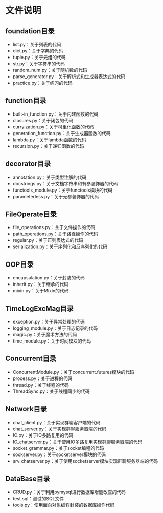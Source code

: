# 文件说明
## foundation目录
- list.py：关于列表的代码
- dict.py：关于字典的代码
- tuple.py：关于元组的代码
- str.py：关于字符串的代码
- random_num.py：关于随机数的代码
- parse_generator.py：关于解析式和生成器表达式的代码
- practice.py：关于练习的代码
## function目录
- built-in_function.py：关于内建函数的代码
- closures.py：关于闭包的代码
- curryization.py：关于柯里化函数的代码
- generation_function.py：关于生成器函数的代码
- lambda.py：关于lambda函数的代码
- recursion.py：关于递归函数的代码
## decorator目录
- annotation.py：关于类型注解的代码
- docstrings.py：关于文档字符串和有参装饰器的代码
- functools_module.py：关于functools模块的代码
- parameterless.py：关于无参装饰器的代码
## FileOperate目录
- file_operations.py：关于文件操作的代码
- path_operations.py：关于路径操作的代码
- regular.py：关于正则表达式的代码
- serialization.py：关于序列化和反序列化的代码
## OOP目录
- encapsulation.py：关于封装的代码
- inherit.py：关于继承的代码
- mixin.py：关于Mixin的代码
## TimeLogExcMag目录
- exception.py：关于异常处理的代码
- logging_module.py：关于日志记录的代码
- magic.py：关于魔术方法的代码
- time_module.py：关于时间模块的代码
## Concurrent目录
- ConcurrentModule.py：关于concurrent.futures模块的代码
- process.py：关于进程的代码
- thread.py：关于线程的代码
- ThreadSync.py：关于线程同步的代码
## Network目录
- chat_client.py：关于实现群聊客户端的代码
- chat_server.py：关于实现群聊服务器端的代码
- IO.py：关于IO多路复用的代码
- IO_chatserver.py：关于使用IO多路复用实现群聊服务器端的代码
- socket_grammar.py：关于socket编程的代码
- sockserver.py：关于socketserver模块的代码
- srv_chatserver.py：关于使用socketserver模块实现群聊服务器端的代码
## DataBase目录
- CRUD.py：关于利用pymysql进行数据库增删改查的代码
- test.sql：测试的SQL文件
- tools.py：使用面向对象编程封装的数据库操作代码